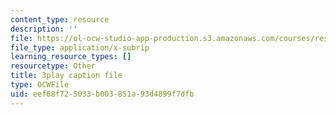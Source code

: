 ```yaml
---
content_type: resource
description: ''
file: https://ol-ocw-studio-app-production.s3.amazonaws.com/courses/res-9-003-brains-minds-and-machines-summer-course-summer-2015/eef68f725033b003851a93d4899f7dfb_fmmRyV9ObkU.srt
file_type: application/x-subrip
learning_resource_types: []
resourcetype: Other
title: 3play caption file
type: OCWFile
uid: eef68f72-5033-b003-851a-93d4899f7dfb
---
```

